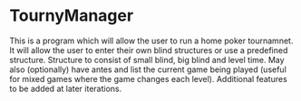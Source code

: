 # TournyManager
This is a program which will allow the user to run a home poker tournamnet.  It will allow the user to enter their own blind 
structures or use a predefined structure.  Structure to consist of small blind, big blind and level time.  May also (optionally)
have antes and list the current game being played (useful for mixed games where the game changes each level).  Additional features to be added at later iterations.
